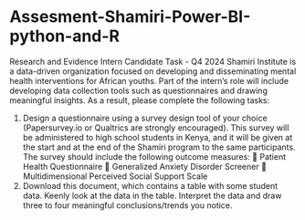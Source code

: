 # Assesment-Shamiri-Power-BI-python-and-R
Research and Evidence Intern Candidate Task - Q4 2024
Shamiri Institute is a data-driven organization focused on developing and disseminating
mental health interventions for African youths. Part of the intern’s role will include
developing data collection tools such as questionnaires and drawing meaningful insights.
As a result, please complete the following tasks:
1. Design a questionnaire using a survey design tool of your choice (Papersurvey.io
or Qualtrics are strongly encouraged).
This survey will be administered to high school students in Kenya, and it will be
given at the start and at the end of the Shamiri program to the same
participants.
The survey should include the following outcome measures:
 Patient Health Questionnaire
 Generalized Anxiety Disorder Screener
 Multidimensional Perceived Social Support Scale
2. Download this document, which contains a table with some student data. Keenly
look at the data in the table. Interpret the data and draw three to four
meaningful conclusions/trends you notice.
